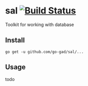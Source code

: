 # sal [![Build Status](https://travis-ci.org/go-gad/sal.svg?branch=master)](https://travis-ci.org/go-gad/sal)
Toolkit for working with database

## Install

```
go get -u github.com/go-gad/sal/...
```

## Usage

todo
